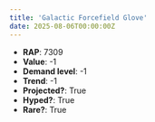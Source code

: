 ```yaml
---
title: 'Galactic Forcefield Glove'
date: 2025-08-06T00:00:00Z
---
```

- **RAP**: 7309
- **Value**: -1
- **Demand level**: -1
- **Trend**: -1
- **Projected?**: True
- **Hyped?**: True
- **Rare?**: True
